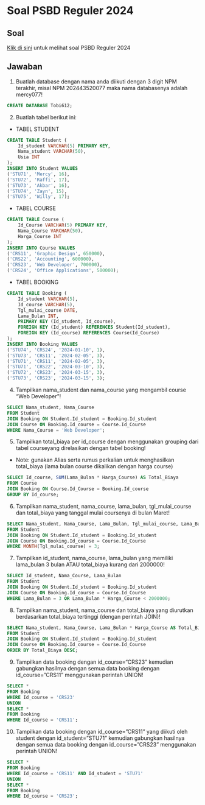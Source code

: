 # Soal PSBD Reguler 2024

## Soal

[Klik di sini](https://drive.google.com/drive/u/1/folders/1VIhQvMg7ksvDQRfd9_1u0N3A1ooN2x2H) untuk melihat soal PSBD Reguler 2024

## Jawaban

1. Buatlah database dengan nama anda diikuti dengan 3 digit NPM terakhir, misal NPM 202443520077 maka nama databasenya adalah mercy077!

```sql
CREATE DATABASE Tobi612;
```

2. Buatlah tabel berikut ini:

-   TABEL STUDENT

```sql
CREATE TABLE Student (
    Id_student VARCHAR(5) PRIMARY KEY,
    Nama_student VARCHAR(50),
    Usia INT
);
INSERT INTO Student VALUES
('STU71', 'Mercy', 16),
('STU72', 'Raffi', 17),
('STU73', 'Akbar', 16),
('STU74', 'Zayn', 15),
('STU75', 'Willy', 17);

```

-   TABEL COURSE

```sql
CREATE TABLE Course (
    Id_Course VARCHAR(5) PRIMARY KEY,
    Nama_Course VARCHAR(50),
    Harga_Course INT
);
INSERT INTO Course VALUES
('CRS11', 'Graphic Design', 650000),
('CRS22', 'Accounting', 600000),
('CRS23', 'Web Developer', 700000),
('CRS24', 'Office Applications', 500000);

```

-   TABEL BOOKING

```sql
CREATE TABLE Booking (
    Id_student VARCHAR(5),
    Id_course VARCHAR(5),
    Tgl_mulai_course DATE,
    Lama_Bulan INT,
    PRIMARY KEY (Id_student, Id_course),
    FOREIGN KEY (Id_student) REFERENCES Student(Id_student),
    FOREIGN KEY (Id_course) REFERENCES Course(Id_Course)
);
INSERT INTO Booking VALUES
('STU74', 'CRS24', '2024-01-10', 1),
('STU73', 'CRS11', '2024-02-05', 3),
('STU71', 'CRS11', '2024-02-05', 3),
('STU71', 'CRS22', '2024-03-10', 3),
('STU72', 'CRS23', '2024-03-15', 3),
('STU73', 'CRS23', '2024-03-15', 3);
```

4. Tampilkan nama_student dan nama_course yang mengambil course “Web Developer”!

```sql
SELECT Nama_student, Nama_Course
FROM Student
JOIN Booking ON Student.Id_student = Booking.Id_student
JOIN Course ON Booking.Id_course = Course.Id_Course
WHERE Nama_Course = 'Web Developer';
```

5. Tampilkan total_biaya per id_course dengan menggunakan grouping dari tabel courseyang direlasikan dengan tabel booking!

-   Note: gunakan Alias serta rumus perkalian untuk menghasilkan total_biaya (lama bulan course dikalikan dengan harga course)

```sql
SELECT Id_course, SUM(Lama_Bulan * Harga_Course) AS Total_Biaya
FROM Course
JOIN Booking ON Course.Id_Course = Booking.Id_course
GROUP BY Id_course;
```

6. Tampilkan nama_student, nama_course, lama_bulan, tgl_mulai_course dan total_biaya yang tanggal mulai coursenya di bulan Maret!

```sql
SELECT Nama_student, Nama_Course, Lama_Bulan, Tgl_mulai_course, Lama_Bulan * Harga_Course AS Total_Biaya
FROM Student
JOIN Booking ON Student.Id_student = Booking.Id_student
JOIN Course ON Booking.Id_course = Course.Id_Course
WHERE MONTH(Tgl_mulai_course) = 3;
```

7. Tampilkan id_student, nama_course, lama_bulan yang memiliki lama_bulan 3 bulan ATAU total_biaya kurang dari 2000000!

```sql
SELECT Id_student, Nama_Course, Lama_Bulan
FROM Student
JOIN Booking ON Student.Id_student = Booking.Id_student
JOIN Course ON Booking.Id_course = Course.Id_Course
WHERE Lama_Bulan = 3 OR Lama_Bulan * Harga_Course < 2000000;
```

8. Tampilkan nama_student, nama_course dan total_biaya yang diurutkan berdasarkan total_biaya tertinggi (dengan perintah JOIN)!

```sql
SELECT Nama_student, Nama_Course, Lama_Bulan * Harga_Course AS Total_Biaya
FROM Student
JOIN Booking ON Student.Id_student = Booking.Id_student
JOIN Course ON Booking.Id_course = Course.Id_Course
ORDER BY Total_Biaya DESC;
```

9. Tampilkan data booking dengan id_course=“CRS23” kemudian gabungkan hasilnya dengan semua data booking dengan id_course=”CRS11” menggunakan perintah UNION!

```sql
SELECT *
FROM Booking
WHERE Id_course = 'CRS23'
UNION
SELECT *
FROM Booking
WHERE Id_course = 'CRS11';
```

10. Tampilkan data booking dengan id_course=”CRS11” yang diikuti oleh student dengan id_student=”STU71” kemudian gabungkan hasilnya dengan semua data booking dengan id_course=”CRS23” menggunakan perintah UNION!

```sql
SELECT *
FROM Booking
WHERE Id_course = 'CRS11' AND Id_student = 'STU71'
UNION
SELECT *
FROM Booking
WHERE Id_course = 'CRS23';
```
